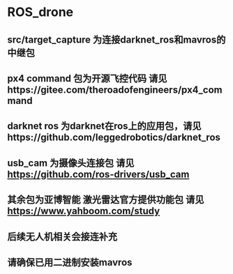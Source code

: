 # ROS_drone
## src/target_capture 为连接darknet_ros和mavros的中继包
## px4 command 包为开源飞控代码 请见https://gitee.com/theroadofengineers/px4_command
## darknet ros 为darknet在ros上的应用包，请见https://github.com/leggedrobotics/darknet_ros
## usb_cam 为摄像头连接包  请见 https://github.com/ros-drivers/usb_cam
## 其余包为亚博智能 激光雷达官方提供功能包 请见 https://www.yahboom.com/study
## 后续无人机相关会接连补充
## 请确保已用二进制安装mavros
